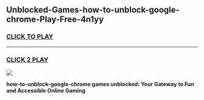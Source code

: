 
## Unblocked-Games-how-to-unblock-google-chrome-Play-Free-4n1yy
<h3>
<a href="https://premium76.site?title=how-to-unblock-google-chrome&ref=20M">CLICK TO PLAY</a></h3>
<hr>

<h3>
<a href="https://premium76.site?title=how-to-unblock-google-chrome&ref=20M">CLICK 2 PLAY</a>
  
</h3>

<a href="https://premium76.site?title=how-to-unblock-google-chrome&ref=19M"><img src="https://clearcache.store/games.png"></a>


**how-to-unblock-google-chrome games unblocked: Your Gateway to Fun and Accessible Online Gaming**

